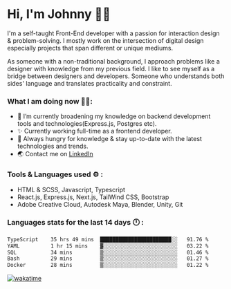 # Hi, I'm Johnny 👋🧑‍

I'm a self-taught Front-End developer with a passion for interaction design & problem-solving. I mostly work on the intersection of digital design especially projects that span different or unique mediums.

As someone with a non-traditional background, I approach problems like a designer with knowledge from my previous field. I like to see myself as a bridge between designers and developers. Someone who understands both sides' language and translates practicality and constraint.

### What I am doing now 🧑‍💻:

- 🔭 I’m currently broadening my knowledge on backend development tools and technologies(Express.js, Postgres etc).
- ✨ Currently working full-time as a frontend developer.
- 📖 Always hungry for knowledge & stay up-to-date with the latest technologies and trends.
- 🌏 Contact me on [LinkedIn](https://www.linkedin.com/in/johchai/)

### Tools & Languages used ⚙️ :

- HTML & SCSS, Javascript, Typescript
- React.js, Express.js, Next.js, TailWind CSS, Bootstrap
- Adobe Creative Cloud, Autodesk Maya, Blender, Unity, Git

### Languages stats for the last 14 days 🕛 :

<!--START_SECTION:waka-->

```txt
TypeScript    35 hrs 49 mins  ███████████████████████░░   91.76 %
YAML          1 hr 15 mins    ▓░░░░░░░░░░░░░░░░░░░░░░░░   03.22 %
SQL           34 mins         ▒░░░░░░░░░░░░░░░░░░░░░░░░   01.46 %
Bash          29 mins         ▒░░░░░░░░░░░░░░░░░░░░░░░░   01.27 %
Docker        28 mins         ▒░░░░░░░░░░░░░░░░░░░░░░░░   01.22 %
```

<!--END_SECTION:waka-->

[![wakatime](https://wakatime.com/badge/user/0cd14e89-b357-451d-b5c1-4a79286fb5a6.svg)](https://wakatime.com/@0cd14e89-b357-451d-b5c1-4a79286fb5a6)
